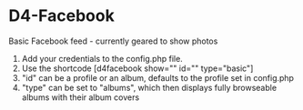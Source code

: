 # D4-Facebook
Basic Facebook feed - currently geared to show photos

1. Add your credentials to the config.php file.
2. Use the shortcode [d4facebook show="" id="" type="basic"]
3. "id" can be a profile or an album, defaults to the profile set in config.php
4. "type" can be set to "albums", which then displays fully browseable albums with their album covers
